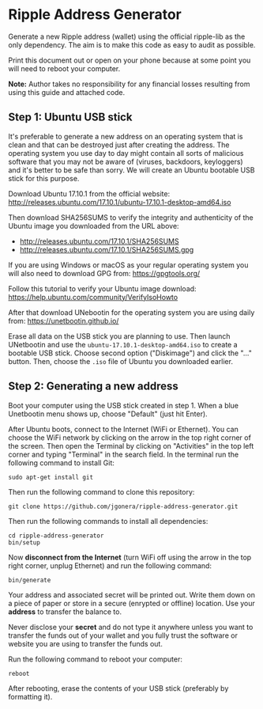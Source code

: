 # Ripple Address Generator

Generate a new Ripple address (wallet) using the official ripple-lib as the
only dependency. The aim is to make this code as easy to audit as possible.

Print this document out or open on your phone because at some point you will
need to reboot your computer.

**Note:** Author takes no responsibility for any financial losses resulting
from using this guide and attached code.


## Step 1: Ubuntu USB stick

It's preferable to generate a new address on an operating system that is clean
and that can be destroyed just after creating the address. The operating system
you use day to day might contain all sorts of malicious software that you may
not be aware of (viruses, backdoors, keyloggers) and it's better to be safe
than sorry. We will create an Ubuntu bootable USB stick for this purpose.

Download Ubuntu 17.10.1 from the official website:
http://releases.ubuntu.com/17.10.1/ubuntu-17.10.1-desktop-amd64.iso

Then download SHA256SUMS to verify the integrity and authenticity of the Ubuntu
image you downloaded from the URL above:
* http://releases.ubuntu.com/17.10.1/SHA256SUMS
* http://releases.ubuntu.com/17.10.1/SHA256SUMS.gpg

If you are using Windows or macOS as your regular operating system you will
also need to download GPG from: https://gpgtools.org/

Follow this tutorial to verify your Ubuntu image download:
https://help.ubuntu.com/community/VerifyIsoHowto

After that download UNebootin for the operating system you are using daily
from: https://unetbootin.github.io/

Erase all data on the USB stick you are planning to use. Then launch UNetbootin
and use the `ubuntu-17.10.1-desktop-amd64.iso` to create a bootable USB stick.
Choose second option ("Diskimage") and click the "..." button. Then, choose the
`.iso` file of Ubuntu you downloaded earlier.


## Step 2: Generating a new address

Boot your computer using the USB stick created in step 1. When a blue
Unetbootin menu shows up, choose "Default" (just hit Enter).

After Ubuntu boots, connect to the Internet (WiFi or Ethernet). You can choose
the WiFi network by clicking on the arrow in the top right corner of the
screen. Then open the Terminal by clicking on "Activities" in the top left
corner and typing "Terminal" in the search field. In the terminal run the
following command to install Git:

```
sudo apt-get install git
```

Then run the following command to clone this repository:

```
git clone https://github.com/jgonera/ripple-address-generator.git
```

Then run the following commands to install all dependencies:

```
cd ripple-address-generator
bin/setup
```

Now **disconnect from the Internet** (turn WiFi off using the arrow in the top
right corner, unplug Ethernet) and run the following command:

```
bin/generate
```

Your address and associated secret will be printed out. Write them down on a
piece of paper or store in a secure (enrypted or offline) location. Use your
**address** to transfer the balance to.

Never disclose your **secret** and do not type it anywhere unless you want to
transfer the funds out of your wallet and you fully trust the software or
website you are using to transfer the funds out.

Run the following command to reboot your computer:

```
reboot
```

After rebooting, erase the contents of your USB stick (preferably by formatting
it).
